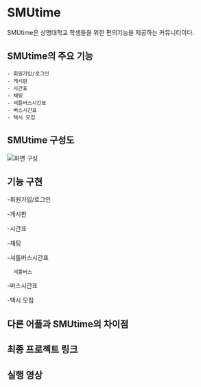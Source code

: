 # SMUtime

  SMUtime은 상명대학교 학생들을 위한 편의기능을 제공하는 커뮤니티이다.
  
## SMUtime의 주요 기능

    - 회원가입/로그인
    - 게시판
    - 시간표
    - 채팅
    - 셔틀버스시간표
    - 버스시간표
    - 택시 모집

## SMUtime 구성도
![화면 구성](https://user-images.githubusercontent.com/80017979/121213328-17478480-c8b9-11eb-8e22-ff5b9b712788.jpg)

## 기능 구현

  -회원가입/로그인
  
  -게시판
  
  -시간표
  
  -채팅
  
  -셔틀버스시간표
  
      셔틀버스
  
  -버스시간표
  
  -택시 모집
  
## 다른 어플과 SMUtime의 차이점

## 최종 프로젝트 링크

## 실행 영상
